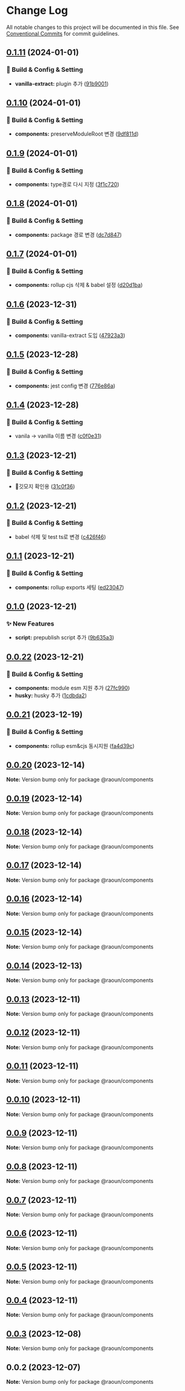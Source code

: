 # Change Log

All notable changes to this project will be documented in this file.
See [Conventional Commits](https://conventionalcommits.org) for commit guidelines.

## [0.1.11](https://github.com/Raoun4136/raoun/compare/@raoun/components@0.1.10...@raoun/components@0.1.11) (2024-01-01)


### 👷 Build & Config & Setting

* **vanilla-extract:** plugin 추가 ([91b9001](https://github.com/Raoun4136/raoun/commit/91b9001325b19ca7a9a9d55a0525fcb0f63786e9))



## [0.1.10](https://github.com/Raoun4136/raoun/compare/@raoun/components@0.1.9...@raoun/components@0.1.10) (2024-01-01)


### 👷 Build & Config & Setting

* **components:** preserveModuleRoot 변경 ([9df811d](https://github.com/Raoun4136/raoun/commit/9df811d46a6a7828979e711eb124ec360c698775))



## [0.1.9](https://github.com/Raoun4136/raoun/compare/@raoun/components@0.1.8...@raoun/components@0.1.9) (2024-01-01)


### 👷 Build & Config & Setting

* **components:** type경로 다시 지정 ([3f1c720](https://github.com/Raoun4136/raoun/commit/3f1c720e9c30856dbbe868b1b66e617b0de41fee))



## [0.1.8](https://github.com/Raoun4136/raoun/compare/@raoun/components@0.1.7...@raoun/components@0.1.8) (2024-01-01)


### 👷 Build & Config & Setting

* **components:** package 경로 변경 ([dc7d847](https://github.com/Raoun4136/raoun/commit/dc7d847deb929f0ff13ae02cef1491e822fe3551))



## [0.1.7](https://github.com/Raoun4136/raoun/compare/@raoun/components@0.1.6...@raoun/components@0.1.7) (2024-01-01)


### 👷 Build & Config & Setting

* **components:** rollup cjs 삭제 & babel 설정 ([d20d1ba](https://github.com/Raoun4136/raoun/commit/d20d1bafa66e32afe691e36c07588585689976ef))



## [0.1.6](https://github.com/Raoun4136/raoun/compare/@raoun/components@0.1.5...@raoun/components@0.1.6) (2023-12-31)


### 👷 Build & Config & Setting

* **components:** vanilla-extract 도입 ([47923a3](https://github.com/Raoun4136/raoun/commit/47923a3d68fa5262c76ca1a55a67d85e2ceef0a7))



## [0.1.5](https://github.com/Raoun4136/raoun/compare/@raoun/components@0.1.4...@raoun/components@0.1.5) (2023-12-28)


### 👷 Build & Config & Setting

* **components:** jest config 변경 ([776e86a](https://github.com/Raoun4136/raoun/commit/776e86a761147264da1fbe59c167bf3fd6e87ebd))



## [0.1.4](https://github.com/Raoun4136/raoun/compare/@raoun/components@0.1.3...@raoun/components@0.1.4) (2023-12-28)


### 👷 Build & Config & Setting

* vanila -> vanilla 이름 변경 ([c0f0e31](https://github.com/Raoun4136/raoun/commit/c0f0e3105e59a8b74081a282ae263ca453a394f4))



## [0.1.3](https://github.com/Raoun4136/raoun/compare/@raoun/components@0.1.2...@raoun/components@0.1.3) (2023-12-21)


### 👷 Build & Config & Setting

* 👷깃모지 확인용 ([31c0f36](https://github.com/Raoun4136/raoun/commit/31c0f368a537bb860a8429f93a0f1c5275eb1363))



## [0.1.2](https://github.com/Raoun4136/raoun/compare/@raoun/components@0.1.1...@raoun/components@0.1.2) (2023-12-21)


### 👷 Build & Config & Setting

* babel 삭제 및 test ts로 변경 ([c426f46](https://github.com/Raoun4136/raoun/commit/c426f46bf408dba1556af3aacea7ef111c2d0259))



## [0.1.1](https://github.com/Raoun4136/raoun/compare/@raoun/components@0.1.0...@raoun/components@0.1.1) (2023-12-21)


### 👷 Build & Config & Setting

* **components:** rollup exports 세팅 ([ed23047](https://github.com/Raoun4136/raoun/commit/ed23047cf933997b09f68cb393117464fb2026e9))



## [0.1.0](https://github.com/Raoun4136/raoun/compare/@raoun/components@0.0.22...@raoun/components@0.1.0) (2023-12-21)


### ✨ New Features

* **script:** prepublish script 추가 ([9b635a3](https://github.com/Raoun4136/raoun/commit/9b635a3306465c05eb3c7ec13b782acdf0b88ed9))



## [0.0.22](https://github.com/Raoun4136/raoun/compare/@raoun/components@0.0.21...@raoun/components@0.0.22) (2023-12-21)


### 👷 Build & Config & Setting

* **components:** module esm 지원 추가 ([27fc990](https://github.com/Raoun4136/raoun/commit/27fc99096e630242d5828148bb85e33467468a45))
* **husky:** husky 추가 ([1cdbda2](https://github.com/Raoun4136/raoun/commit/1cdbda2788dbb3d53e1fbfe3485b7debb359e18c))



## [0.0.21](https://github.com/Raoun4136/raoun/compare/@raoun/components@0.0.20...@raoun/components@0.0.21) (2023-12-19)


### 👷 Build & Config & Setting

* **components:** rollup esm&cjs 동시지원 ([fa4d39c](https://github.com/Raoun4136/raoun/commit/fa4d39c8a803307148e8493d9789c153454901bc))



## [0.0.20](https://github.com/Raoun4136/raoun/compare/@raoun/components@0.0.19...@raoun/components@0.0.20) (2023-12-14)

**Note:** Version bump only for package @raoun/components





## [0.0.19](https://github.com/Raoun4136/raoun/compare/@raoun/components@0.0.18...@raoun/components@0.0.19) (2023-12-14)

**Note:** Version bump only for package @raoun/components





## [0.0.18](https://github.com/Raoun4136/raoun/compare/@raoun/components@0.0.17...@raoun/components@0.0.18) (2023-12-14)

**Note:** Version bump only for package @raoun/components





## [0.0.17](https://github.com/Raoun4136/raoun/compare/@raoun/components@0.0.16...@raoun/components@0.0.17) (2023-12-14)

**Note:** Version bump only for package @raoun/components





## [0.0.16](https://github.com/Raoun4136/raoun/compare/@raoun/components@0.0.15...@raoun/components@0.0.16) (2023-12-14)

**Note:** Version bump only for package @raoun/components





## [0.0.15](https://github.com/Raoun4136/raoun/compare/@raoun/components@0.0.14...@raoun/components@0.0.15) (2023-12-14)

**Note:** Version bump only for package @raoun/components





## [0.0.14](https://github.com/Raoun4136/raoun/compare/@raoun/components@0.0.13...@raoun/components@0.0.14) (2023-12-13)

**Note:** Version bump only for package @raoun/components





## [0.0.13](https://github.com/Raoun4136/raoun/compare/@raoun/components@0.0.12...@raoun/components@0.0.13) (2023-12-11)

**Note:** Version bump only for package @raoun/components





## [0.0.12](https://github.com/Raoun4136/raoun/compare/@raoun/components@0.0.11...@raoun/components@0.0.12) (2023-12-11)

**Note:** Version bump only for package @raoun/components





## [0.0.11](https://github.com/Raoun4136/raoun/compare/@raoun/components@0.0.10...@raoun/components@0.0.11) (2023-12-11)

**Note:** Version bump only for package @raoun/components





## [0.0.10](https://github.com-raoun4136/Raoun4136/raoun/compare/@raoun/components@0.0.9...@raoun/components@0.0.10) (2023-12-11)

**Note:** Version bump only for package @raoun/components





## [0.0.9](https://github.com-raoun4136/Raoun4136/raoun/compare/@raoun/components@0.0.8...@raoun/components@0.0.9) (2023-12-11)

**Note:** Version bump only for package @raoun/components





## [0.0.8](https://github.com-raoun4136/Raoun4136/raoun/compare/@raoun/components@0.0.7...@raoun/components@0.0.8) (2023-12-11)

**Note:** Version bump only for package @raoun/components





## [0.0.7](https://github.com-raoun4136/Raoun4136/raoun/compare/@raoun/components@0.0.6...@raoun/components@0.0.7) (2023-12-11)

**Note:** Version bump only for package @raoun/components





## [0.0.6](https://github.com-raoun4136/Raoun4136/raoun/compare/@raoun/components@0.0.5...@raoun/components@0.0.6) (2023-12-11)

**Note:** Version bump only for package @raoun/components





## [0.0.5](https://github.com-raoun4136/Raoun4136/raoun/compare/@raoun/components@0.0.4...@raoun/components@0.0.5) (2023-12-11)

**Note:** Version bump only for package @raoun/components





## [0.0.4](https://github.com-raoun4136/Raoun4136/raoun/compare/@raoun/components@0.0.3...@raoun/components@0.0.4) (2023-12-11)

**Note:** Version bump only for package @raoun/components





## [0.0.3](https://github.com-raoun4136/Raoun4136/raoun/compare/@raoun/components@0.0.2...@raoun/components@0.0.3) (2023-12-08)

**Note:** Version bump only for package @raoun/components





## 0.0.2 (2023-12-07)

**Note:** Version bump only for package @raoun/components
